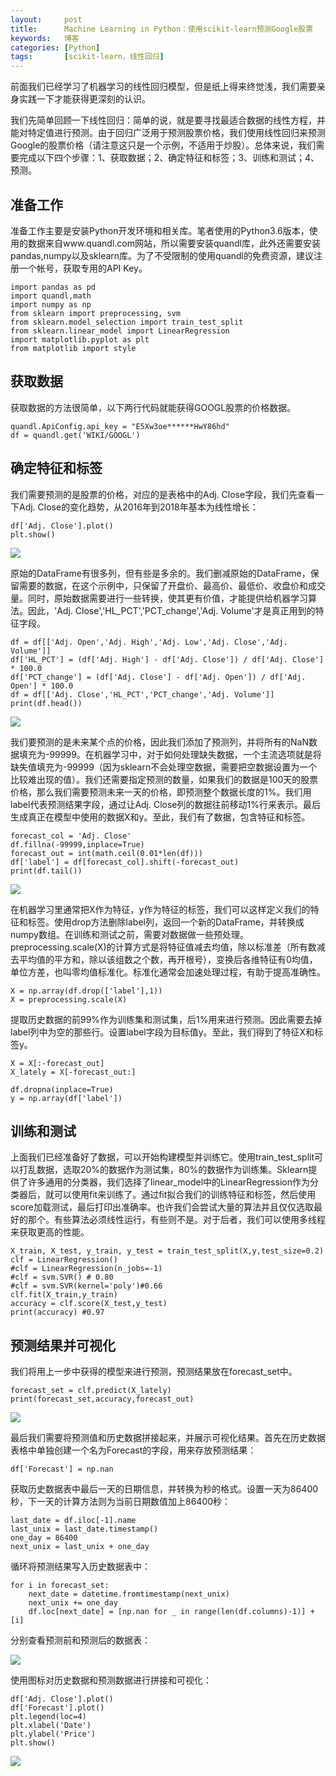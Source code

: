 ```yaml
---
layout:     post
title:      Machine Learning in Python：使用scikit-learn预测Google股票
keywords:   博客
categories: [Python]
tags:	    [scikit-learn，线性回归]
---
```


前面我们已经学习了机器学习的线性回归模型，但是纸上得来终觉浅，我们需要亲身实践一下才能获得更深刻的认识。

我们先简单回顾一下线性回归：简单的说，就是要寻找最适合数据的线性方程，并能对特定值进行预测。由于回归广泛用于预测股票价格，我们使用线性回归来预测Google的股票价格（请注意这只是一个示例，不适用于炒股）。总体来说，我们需要完成以下四个步骤：1、获取数据；2、确定特征和标签；3、训练和测试；4、预测。    


## 准备工作  

准备工作主要是安装Python开发环境和相关库。笔者使用的Python3.6版本，使用的数据来自www.quandl.com网站，所以需要安装quandl库，此外还需要安装pandas,numpy以及sklearn库。为了不受限制的使用quandl的免费资源，建议注册一个帐号，获取专用的API Key。 

    import pandas as pd
    import quandl,math
    import numpy as np
    from sklearn import preprocessing, svm
    from sklearn.model_selection import train_test_split
    from sklearn.linear_model import LinearRegression
    import matplotlib.pyplot as plt
    from matplotlib import style  

## 获取数据           

获取数据的方法很简单，以下两行代码就能获得GOOGL股票的价格数据。   

    quandl.ApiConfig.api_key = "E5Xw3oe******HwY86hd"
    df = quandl.get('WIKI/GOOGL')     


## 确定特征和标签      

我们需要预测的是股票的价格，对应的是表格中的Adj. Close字段，我们先查看一下Adj. Close的变化趋势，从2016年到2018年基本为线性增长：      

    df['Adj. Close'].plot()
    plt.show()  

  ![](/images/images_2018/6-1_0.png)    

原始的DataFrame有很多列，但有些是多余的。我们删减原始的DataFrame，保留需要的数据，在这个示例中，只保留了开盘价、最高价、最低价、收盘价和成交量。同时，原始数据需要进行一些转换，使其更有价值，才能提供给机器学习算法。因此，'Adj. Close','HL_PCT','PCT_change','Adj. Volume'才是真正用到的特征字段。       

    df = df[['Adj. Open','Adj. High','Adj. Low','Adj. Close','Adj. Volume']]
    df['HL_PCT'] = (df['Adj. High'] - df['Adj. Close']) / df['Adj. Close'] * 100.0
    df['PCT_change'] = (df['Adj. Close'] - df['Adj. Open']) / df['Adj. Open'] * 100.0
    df = df[['Adj. Close','HL_PCT','PCT_change','Adj. Volume']]
    print(df.head())       

  ![](/images/images_2018/6-1_1.png)   

我们要预测的是未来某个点的价格，因此我们添加了预测列，并将所有的NaN数据填充为-99999。在机器学习中，对于如何处理缺失数据，一个主流选项就是将缺失值填充为-99999（因为sklearn不会处理空数据，需要把空数据设置为一个比较难出现的值）。我们还需要指定预测的数量，如果我们的数据是100天的股票价格，那么我们需要预测未来一天的价格，即预测整个数据长度的1%。我们用label代表预测结果字段，通过让Adj. Close列的数据往前移动1%行来表示。最后生成真正在模型中使用的数据X和y。至此，我们有了数据，包含特征和标签。
  
       
    forecast_col = 'Adj. Close' 
    df.fillna(-99999,inplace=True)
    forecast_out = int(math.ceil(0.01*len(df)))  
    df['label'] = df[forecast_col].shift(-forecast_out)  
    print(df.tail())

  ![](/images/images_2018/6-1_2.png)   

在机器学习里通常把X作为特征，y作为特征的标签，我们可以这样定义我们的特征和标签。使用drop方法删除label列，返回一个新的DataFrame，并转换成numpy数组。在训练和测试之前，需要对数据做一些预处理。preprocessing.scale(X)的计算方式是将特征值减去均值，除以标准差（所有数减去平均值的平方和，除以该组数之个数，再开根号），变换后各维特征有0均值，单位方差，也叫零均值标准化。标准化通常会加速处理过程，有助于提高准确性。   


    X = np.array(df.drop(['label'],1))
    X = preprocessing.scale(X) 

提取历史数据的前99%作为训练集和测试集，后1%用来进行预测。因此需要去掉label列中为空的那些行。设置label字段为目标值y。至此，我们得到了特征X和标签y。     

    X = X[:-forecast_out]
    X_lately = X[-forecast_out:]

    df.dropna(inplace=True)
    y = np.array(df['label'])   

## 训练和测试 
 
上面我们已经准备好了数据，可以开始构建模型并训练它。使用train_test_split可以打乱数据，选取20%的数据作为测试集，80%的数据作为训练集。Sklearn提供了许多通用的分类器，我们选择了linear_model中的LinearRegression作为分类器后，就可以使用fit来训练了。通过fit拟合我们的训练特征和标签，然后使用score加载测试，最后打印出准确率。也许我们会尝试大量的算法并且仅仅选取最好的那个。有些算法必须线性运行，有些则不是。对于后者，我们可以使用多线程来获取更高的性能。  

    X_train, X_test, y_train, y_test = train_test_split(X,y,test_size=0.2)
    clf = LinearRegression() 
    #clf = LinearRegression(n_jobs=-1) 
    #clf = svm.SVR() # 0.80
    #clf = svm.SVR(kernel='poly')#0.66
    clf.fit(X_train,y_train)
    accuracy = clf.score(X_test,y_test)  
    print(accuracy) #0.97

    
## 预测结果并可视化       

我们将用上一步中获得的模型来进行预测，预测结果放在forecast_set中。         

    forecast_set = clf.predict(X_lately)
    print(forecast_set,accuracy,forecast_out)

   ![](/images/images_2018/6-1_3.png)    
 
最后我们需要将预测值和历史数据拼接起来，并展示可视化结果。首先在历史数据表格中单独创建一个名为Forecast的字段，用来存放预测结果：  

    df['Forecast'] = np.nan   

获取历史数据表中最后一天的日期信息，并转换为秒的格式。设置一天为86400秒，下一天的计算方法则为当前日期数值加上86400秒：     

    last_date = df.iloc[-1].name
    last_unix = last_date.timestamp()
    one_day = 86400
    next_unix = last_unix + one_day   

循环将预测结果写入历史数据表中：     

    for i in forecast_set:
        next_date = datetime.fromtimestamp(next_unix)
        next_unix += one_day
        df.loc[next_date] = [np.nan for _ in range(len(df.columns)-1)] + [i]  

分别查看预测前和预测后的数据表：     
  

   ![](/images/images_2018/6-1_4.png)    

使用图标对历史数据和预测数据进行拼接和可视化：   

    df['Adj. Close'].plot()
    df['Forecast'].plot()
    plt.legend(loc=4)  
    plt.xlabel('Date')
    plt.ylabel('Price')
    plt.show()

   ![](/images/images_2018/6-1_5.png)   
